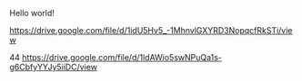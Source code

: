 Hello world!

https://drive.google.com/file/d/1idU5Hv5_-1MhnvlGXYRD3NopqcfRkSTi/view

44 https://drive.google.com/file/d/1ldAWio5swNPuQa1s-g6CbfyYYJy5iiDC/view

